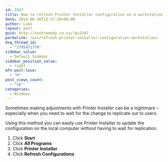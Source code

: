```yaml
---
id: 3347
title: How to refresh Printer Installer configuration on a workstation
date: 2014-06-26T12:57:20+00:00
author: Luke
layout: post
guid: http://techremedy.co.nz/?p=3347
permalink: /win/refresh-printer-installer-configuration-workstation/
dsq_thread_id:
  - "2795471770"
sidebar_value:
  - Default Sidebar
sidebar_position_value:
  - right
mfn-post-love:
  - "0"
post_views_count:
  - "16"
categories:
  - Windows
---
```

Sometimes making adjustments with Printer Installer can be a nightmare &#8211; especially when you need to wait for the change to replicate out to users.

Using this method you can easily use Printer Installer to update the configuration on the local computer without having to wait for replication.

  1. Click **Start**
  2. Click **All Programs**
  3. Click **Printer Installer**
  4. Click **Refresh Configurations**